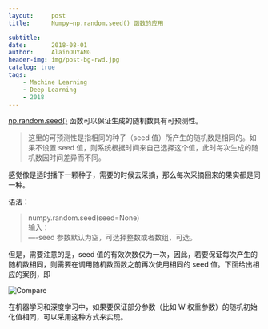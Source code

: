 ```yaml
---
layout:     post
title:      Numpy—np.random.seed() 函数的应用

subtitle:   
date:       2018-08-01
author:     AlainOUYANG
header-img: img/post-bg-rwd.jpg
catalog: true
tags:
    - Machine Learning
    - Deep Learning
    - 2018
---
```

[np.random.seed()](https://docs.scipy.org/doc/numpy/reference/generated/numpy.random.seed.html) 函数可以保证生成的随机数具有可预测性。

> 这里的可预测性是指相同的种子（seed 值）所产生的随机数是相同的。如果不设置 seed 值，则系统根据时间来自己选择这个值，此时每次生成的随机数因时间差异而不同。

感觉像是适时播下一颗种子，需要的时候去采摘，那么每次采摘回来的果实都是同一种。

语法：

> numpy.random.seed(seed=None)  
输入：  
—-seed 参数默认为空，可选择整数或者数组，可选。

但是，需要注意的是，seed 值的有效次数仅为一次，因此，若要保证每次产生的随机数相同，则需要在调用随机数函数之前再次使用相同的 seed 值。下面给出相应的案例，即

![Compare](https://ws1.sinaimg.cn/large/0069RVTdgy1ftu7yanwjyj30ul08e0un.jpg)

在机器学习和深度学习中，如果要保证部分参数（比如 W 权重参数）的随机初始化值相同，可以采用这种方式来实现。
